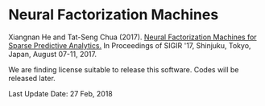 # Neural Factorization Machines

Xiangnan He and Tat-Seng Chua (2017). [Neural Factorization Machines for Sparse Predictive Analytics.](http://www.comp.nus.edu.sg/~xiangnan/papers/sigir17-nfm.pdf) In Proceedings of SIGIR '17, Shinjuku, Tokyo,
Japan, August 07-11, 2017.

We are finding license suitable to release this software. Codes will be released later. 

Last Update Date: 27 Feb, 2018
